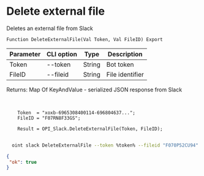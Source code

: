 ﻿---
sidebar_position: 5
---

# Delete external file
 Deletes an external file from Slack



`Function DeleteExternalFile(Val Token, Val FileID) Export`

  | Parameter | CLI option | Type | Description |
  |-|-|-|-|
  | Token | --token | String | Bot token |
  | FileID | --fileid | String | File identifier |

  
  Returns:  Map Of KeyAndValue - serialized JSON response from Slack

<br/>




```bsl title="Code example"
    Token  = "xoxb-6965308400114-696804637...";
    FileID = "F07RN8F33GS";

    Result = OPI_Slack.DeleteExternalFile(Token, FileID);
```



```sh title="CLI command example"
    
  oint slack DeleteExternalFile --token %token% --fileid "F070P52CU94"

```

```json title="Result"
{
 "ok": true
}
```
